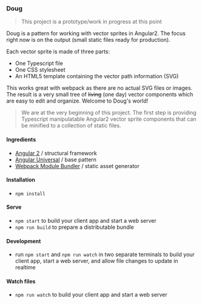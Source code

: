 ### Doug

> This project is a prototype/work in progress at this point

Doug is a pattern for working with vector sprites in Angular2. The focus right now is on the output (small static files ready for production).

Each vector sprite is made of three parts: 

* One Typescript file
* One CSS stylesheet
* An HTML5 template containing the vector path information (SVG)

This works great with webpack as there are no actual SVG files or images. The result is a very small tree of ~~living~~ (one day) vector components which are easy to edit and organize. Welcome to Doug's world!

> We are at the very beginning of this project. The first step is providing Typescript manipulatable Angular2 vector sprite components that can be minified to a collection of static files.

#### Ingredients

* [Angular 2](https://github.com/angular/quickstart) / structural framework
* [Angular Universal](https://github.com/angular/universal) / base pattern
* [Webpack Module Bundler](https://github.com/webpack/webpack) / static asset generator

#### Installation

* `npm install`

#### Serve

* `npm start` to build your client app and start a web server
* `npm run build` to prepare a distributable bundle

#### Development
* run `npm start` and `npm run watch` in two separate terminals to build your client app, start a web server, and allow file changes to update in realtime

#### Watch files
* `npm run watch` to build your client app and start a web server
